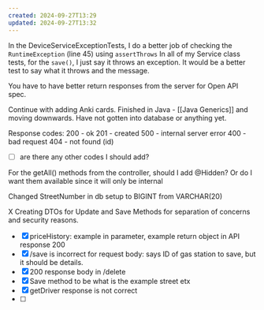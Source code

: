 ```yaml
---
created: 2024-09-27T13:29
updated: 2024-09-27T13:32
---
```

In the DeviceServiceExceptionTests, I do a better job of checking the `RuntimeException` (line 45) using `assertThrows`
In all of my Service class tests, for the `save()`, I just say it throws an exception. It would be a better test to say what it throws and the message. 

You have to have better return responses from the server for Open API spec. 

Continue with adding Anki cards. Finished in Java - [[Java Generics]] and moving downwards. Have not gotten into database or anything yet. 

Response codes: 
200 - ok
201 - created 
500 - internal server error
400 - bad request 
404 - not found (id)
- [ ] are there any other codes I should add? 

For the getAll() methods from the controller, should I add @Hidden? Or do I want them available since it will only be internal 

Changed StreetNumber in db setup to BIGINT from VARCHAR(20)

X Creating DTOs for Update and Save Methods for separation of concerns and security reasons. 

- [x] priceHistory: example in parameter, example return object in API response 200 
- [x] /save is incorrect for request body: says ID of gas station to save, but it should be details. 
- [x] 200 response body in /delete
- [x] Save method to be what is the example street etx
- [x] getDriver response is not correct 
- [ ] 

